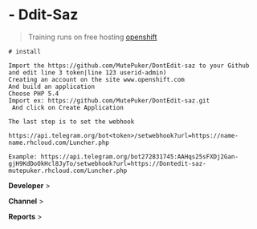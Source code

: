 # - Ddit-Saz

> Training runs on free hosting [openshift](https://openshift.com)

```
# install

Import the https://github.com/MutePuker/DontEdit-saz to your Github and edit line 3 token|line 123 userid-admin)
Creating an account on the site www.openshift.com
And build an application
Choose PHP 5.4
Import ex: https://github.com/MutePuker/DontEdit-saz.git
 And click on Create Application

The last step is to set the webhook

https://api.telegram.org/bot<token>/setwebhook?url=https://name-name.rhcloud.com/Luncher.php

Example: https://api.telegram.org/bot272831745:AAHqs25sFXDj2Gan-gjH9KdDoOkHcl8JyTo/setwebhook?url=https://Dontedit-saz-mutepuker.rhcloud.com/Luncher.php
```

<b>Developer</b> > [](https://telegram.me/)

<b>Channel</b> > [](https://telegram.me/)

<b>Reports</b> > [](https://telegram.me/)
